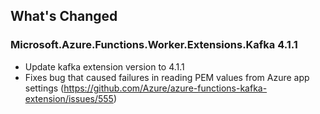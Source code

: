 ## What's Changed

<!-- Please add your release notes in the following format:
- My change description (#PR/#issue)
-->

### Microsoft.Azure.Functions.Worker.Extensions.Kafka 4.1.1
- Update kafka extension version to 4.1.1
- Fixes bug that caused failures in reading PEM values from Azure app settings (https://github.com/Azure/azure-functions-kafka-extension/issues/555)
